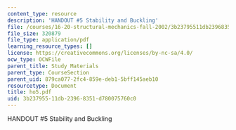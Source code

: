```yaml
---
content_type: resource
description: 'HANDOUT #5 Stability and Buckling'
file: /courses/16-20-structural-mechanics-fall-2002/3b23795511db23968351d780075760c0_ho5.pdf
file_size: 320879
file_type: application/pdf
learning_resource_types: []
license: https://creativecommons.org/licenses/by-nc-sa/4.0/
ocw_type: OCWFile
parent_title: Study Materials
parent_type: CourseSection
parent_uid: 879ca077-2fc4-859e-deb1-5bff145aeb10
resourcetype: Document
title: ho5.pdf
uid: 3b237955-11db-2396-8351-d780075760c0
---
```

HANDOUT #5 Stability and Buckling